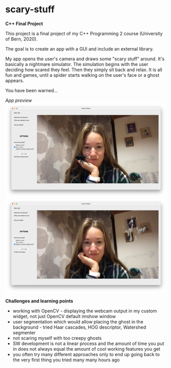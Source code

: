 # scary-stuff
<b>C++ Final Project</b>

This project is a final project of my C++ Programming 2 course (University of Bern, 2020). 

The goal is to create an app with a GUI and include an external library.

My app opens the user's camera and draws some "scary stuff" around. It's basically a nightmare simulator. The simulation begins with the user deciding how scared they feel. Then they simply sit back and relax. It is all fun and games, until a spider starts walking on the user's face or a ghost appears.

You have been warned...


*App preview*
![App screenshot - spider](res/spider-screenshot.png?raw=true "Spider")
![App screenshot - ghost](res/ghost-screenshot.png?raw=true "Ghost")


<b>Challenges and learning points</b>
- working with OpenCV - displaying the webcam output in my custom widget, not just OpenCV default imshow window
- user segmentation which would allow placing the ghost in the background - tried Haar cascades, HOG descriptor, Watershed segmenter
- not scaring myself with too creepy ghosts
- SW development is not a linear process and the amount of time you put in does not always equal the amount of cool working features you get
- you often try many different approaches only to end up going back to the very first thing you tried many many hours ago
